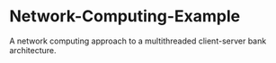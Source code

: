 # Network-Computing-Example
A network computing approach to a multithreaded client-server bank architecture. 
